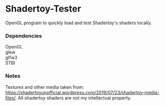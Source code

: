 # Shadertoy-Tester #
OpenGL program to quickly load and test Shadertoy's shaders locally.

### Dependencies ###
OpenGL  
glew  
glfw3  
STBI  

### Notes ###
Textures and other media taken from: https://shadertoyunofficial.wordpress.com/2019/07/23/shadertoy-media-files/.
All shadertoy shaders are not my intellectual property.
